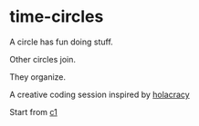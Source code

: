 # time-circles

A circle has fun doing stuff.

Other circles join.

They organize.

A creative coding session inspired by [holacracy](https://en.wikipedia.org/wiki/Holacracy)

Start from [c1](c1.html)
